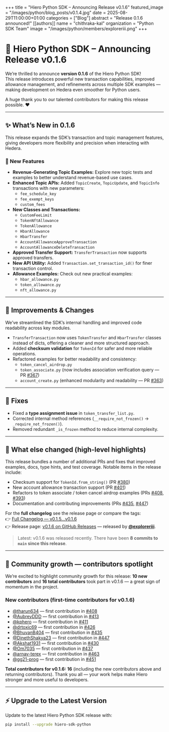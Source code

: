 +++
title           = "Hiero Python SDK – Announcing Release v0.1.6"
featured_image  = "/images/python/blog_posts/v0.1.4.jpg"
date            = 2025-08-29T11:00:00+01:00
categories      = ["Blog"]
abstract        = "Release 0.1.6 announced!"
[[authors]]
  name         = "chithraka-kal"
  organization = "Python SDK Team"
  image        = "/images/python/members/exploreriii.png"
+++

# 🚀 Hiero Python SDK – Announcing Release v0.1.6

We’re thrilled to announce **version 0.1.6** of the Hiero Python SDK!  
This release introduces powerful new transaction capabilities, improved allowance management, and refinements across multiple SDK examples — making development on Hedera even smoother for Python users.

A huge thank you to our talented contributors for making this release possible. ❤️

---

## ✨ What’s New in 0.1.6

This release expands the SDK’s transaction and topic management features, giving developers more flexibility and precision when interacting with Hedera.

### 🧾 New Features
- **Revenue-Generating Topic Examples:** Explore new topic tests and examples to better understand revenue-based use cases.
- **Enhanced Topic APIs:** Added `TopicCreate`, `TopicUpdate`, and `TopicInfo` transactions with new parameters:
  - `fee_schedule_key`
  - `fee_exempt_keys`
  - `custom_fees`
- **New Classes and Transactions:**
  - `CustomFeeLimit`
  - `TokenNftAllowance`
  - `TokenAllowance`
  - `HbarAllowance`
  - `HbarTransfer`
  - `AccountAllowanceApproveTransaction`
  - `AccountAllowanceDeleteTransaction`
- **Approved Transfer Support:** `TransferTransaction` now supports approved transfers.
- **New API Utility:** Added `Transaction.set_transaction_id()` for finer transaction control.
- **Allowance Examples:** Check out new practical examples:
  - `hbar_allowance.py`
  - `token_allowance.py`
  - `nft_allowance.py`

---

## 🔄 Improvements & Changes
We’ve streamlined the SDK’s internal handling and improved code readability across key modules.

- `TransferTransaction` now uses `TokenTransfer` and `HbarTransfer` classes instead of dicts, offering a cleaner and more structured approach.
- Added **checksum validation** for `TokenId` for safer and more reliable operations.
- Refactored examples for better readability and consistency:
  - `token_cancel_airdrop.py`
  - `token_associate.py` (now includes association verification query — PR [#367](https://github.com/hiero-ledger/hiero-sdk-python/pull/367))
  - `account_create.py` (enhanced modularity and readability — PR [#363](https://github.com/hiero-ledger/hiero-sdk-python/pull/363))

---

## 🐞 Fixes
- Fixed a **type assignment issue** in `token_transfer_list.py`.
- Corrected internal method references (`__require_not_frozen()` → `_require_not_frozen()`).
- Removed redundant `_is_frozen` method to reduce internal complexity.

---

## 📌 What else changed (high-level highlights)

This release bundles a number of additional PRs and fixes that improved examples, docs, type hints, and test coverage. Notable items in the release include:
- Checksum support for `TokenId.from_string()` (PR [#380](https://github.com/hiero-ledger/hiero-sdk-python/pull/380))
- New account allowance transaction support (PR [#401](https://github.com/hiero-ledger/hiero-sdk-python/pull/401))
- Refactors to token associate / token cancel airdrop examples (PRs [#408](https://github.com/hiero-ledger/hiero-sdk-python/pull/408), [#393](https://github.com/hiero-ledger/hiero-sdk-python/pull/393))
- Documentation and contributing improvements (PRs [#435](https://github.com/hiero-ledger/hiero-sdk-python/pull/435), [#447](https://github.com/hiero-ledger/hiero-sdk-python/pull/447))

For the **full changelog** see the release page or compare the tags:  
👉 [Full Changelog — v0.1.5...v0.1.6](https://github.com/hiero-ledger/hiero-sdk-python/compare/v0.1.5...v0.1.6)  
👉 Release page: [v0.1.6 on GitHub Releases](https://github.com/hiero-ledger/hiero-sdk-python/releases/tag/v0.1.6) — released by **[@exploreriii](https://github.com/exploreriii)**.

> Latest: v0.1.6 was released recently. There have been **8 commits to `main` since this release**.

---

## 🙌 Community growth — contributors spotlight

We’re excited to highlight community growth for this release: **10 new contributors** and **16 total contributors** took part in v0.1.6 — a great sign of momentum in the project.

### New contributors (first-time contributors for v0.1.6)
- [@tharun634](https://github.com/tharun634) — first contribution in [#408](https://github.com/hiero-ledger/hiero-sdk-python/pull/408)  
- [@AubreyDDD](https://github.com/AubreyDDD) — first contribution in [#413](https://github.com/hiero-ledger/hiero-sdk-python/pull/413)  
- [@kphero](https://github.com/kphero) — first contribution in [#411](https://github.com/hiero-ledger/hiero-sdk-python/pull/411)  
- [@drtoxic69](https://github.com/drtoxic69) — first contribution in [#426](https://github.com/hiero-ledger/hiero-sdk-python/pull/426)  
- [@BhuvanB404](https://github.com/BhuvanB404) — first contribution in [#435](https://github.com/hiero-ledger/hiero-sdk-python/pull/435)  
- [@DinethShakya23](https://github.com/DinethShakya23) — first contribution in [#447](https://github.com/hiero-ledger/hiero-sdk-python/pull/447)  
- [@Akshat1931](https://github.com/Akshat1931) — first contribution in [#430](https://github.com/hiero-ledger/hiero-sdk-python/pull/430)  
- [@Om7035](https://github.com/Om7035) — first contribution in [#437](https://github.com/hiero-ledger/hiero-sdk-python/pull/437)  
- [@arnav-terex](https://github.com/arnav-terex) — first contribution in [#463](https://github.com/hiero-ledger/hiero-sdk-python/pull/463)  
- [@gg21-prog](https://github.com/gg21-prog) — first contribution in [#451](https://github.com/hiero-ledger/hiero-sdk-python/pull/451)

**Total contributors for v0.1.6:** **16** (including the new contributors above and returning contributors). Thank you all — your work helps make Hiero stronger and more useful to developers.

---

## ⚡ Upgrade to the Latest Version

Update to the latest Hiero Python SDK release with:

```bash
pip install --upgrade hiero-sdk-python
